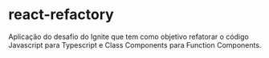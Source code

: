 # react-refactory
Aplicação do desafio do Ignite que tem como objetivo refatorar o código Javascript para Typescript e Class Components para Function Components.
